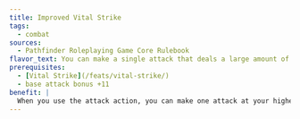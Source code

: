 ```yaml
---
title: Improved Vital Strike
tags:
  - combat
sources:
  - Pathfinder Roleplaying Game Core Rulebook
flavor_text: You can make a single attack that deals a large amount of damage.
prerequisites:
  - [Vital Strike](/feats/vital-strike/)
  - base attack bonus +11
benefit: |
  When you use the attack action, you can make one attack at your highest base attack bonus that deals additional damage. Roll the weapon's damage dice for the attack three times and add the results together before adding bonuses from Strength, weapon special abilities (such as *flaming*), precision based damage, and other damage bonuses. These extra weapon damage dice are not multiplied on a critical hit, but are added to the total.
---
```


